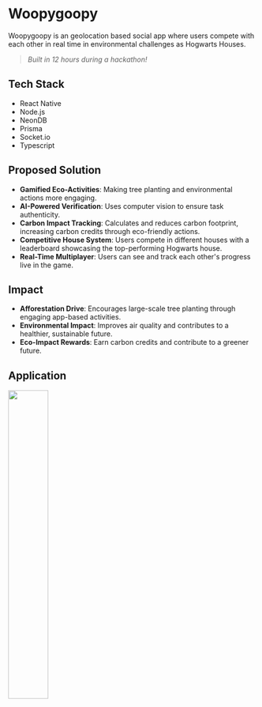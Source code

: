 # Woopygoopy

Woopygoopy is an geolocation based social app where users compete
with each other in real time in environmental challenges
as Hogwarts Houses.

> _Built in 12 hours during a hackathon!_

## Tech Stack

- React Native  
- Node.js
- NeonDB
- Prisma
- Socket.io
- Typescript

## Proposed Solution

- **Gamified Eco-Activities**: Making tree planting and environmental actions more engaging.  
- **AI-Powered Verification**: Uses computer vision to ensure task authenticity.  
- **Carbon Impact Tracking**: Calculates and reduces carbon footprint, increasing carbon credits through eco-friendly actions.  
- **Competitive House System**: Users compete in different houses with a leaderboard showcasing the top-performing Hogwarts house.  
- **Real-Time Multiplayer**: Users can see and track each other's progress live in the game.  

## Impact

- **Afforestation Drive**: Encourages large-scale tree planting through engaging app-based activities.  
- **Environmental Impact**: Improves air quality and contributes to a healthier, sustainable future.  
- **Eco-Impact Rewards**: Earn carbon credits and contribute to a greener future.  

## Application 

<img src="https://github.com/user-attachments/assets/2f32a422-0923-4383-86e7-ed9c38b077f9" style="width: 40%; aspect-ratio: 16/9; display: inline-block;" />
